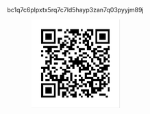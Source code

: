 <p align="center">bc1q7c6plpxtx5rq7c7ld5hayp3zan7q03pyyjm89j</p>
<p align="center"><img src="https://github.com/ar563/donate-btc/raw/main/btc.png" alt="bitcoin" /></p>
